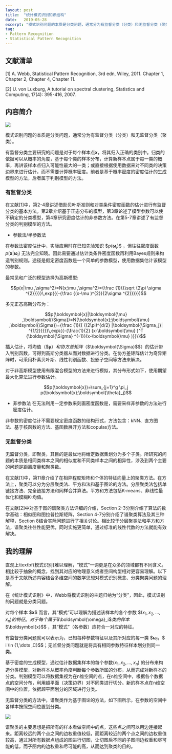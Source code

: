 ```yaml
---
layout: post
title:  "统计模式识别知识结构"
date:   2019-05-28
excerpt: "模式识别问题的本质是分类问题，通常分为有监督分类（分类）和无监督分类（聚类）。"
tag:
- Pattern Recognition
- Statistical Pattern Recognition
---
```


## 文献清单
[1] A. Webb, Statistical Pattern Recognition, 3rd edn, Wiley, 2011.
Chapter 1, Chapter 2, Chapter 4, Chapter 11.

[2] U. von Luxburg, A tutorial on spectral clustering, Statistics and Computing, 17(4): 395-416, 2007.


## 内容简介

![](/assets/post-images/2019-05-28-PR-reading-report1-1.jpg)

模式识别问题的本质是分类问题，通常分为有监督分类（分类）和无监督分类（聚类）。

有监督分类主要研究的问题是对于每个样本点$\boldsymbol{x}$，将其归入正确的类别中。归类的依据可以从概率的角度，基于每个类的样本分布，计算新样本点属于每一类的概率，再讲该样本点归入可能性最大的一类；或直接根据使用数据来对不同类的决策边界来进行估计，而不需要计算概率密度。前者是基于概率密度的密度估计的生成模型的方法，后者属于判别模型的方法。

### 有监督分类

在文献[1]中，第2-4章讲述借助贝叶斯准则和对类条件密度函数的估计进行有监督分类的基本方法。第2章介绍基于正态分布的模型，第3章论述了模型参数可以使不确定的分类模型，第4章研究密度估计的非参数方法。在第5-7章讲述了有监督分类的判别模型的方法。

* 参数法/半参数法

在参数法密度估计中，实际应用时在已知先验知识 \$$p(\boldsymbol{\omega}_i)$$ ，但往往密度函数 $p(\boldsymbol{x} \vert\boldsymbol{\omega}_i )$ 无法完全知晓。因此需要通过估计类条件密度函数再利用Bayes规则来构造判别规则。途径是假定密度函数是一个简单的参数模型，使用数据集估计该模型的参数。

最常见和广泛的模型选择为高斯模型:

$$p(x|\mu ,\sigma^2)=N(x;\mu ,\sigma^2)={\frac  {1}{{\sqrt  {2\pi \sigma ^{2}}}}}\,exp({{-{\frac  {(x-\mu )^{2}}{2\sigma ^{2}}}}})$$

多元正态高斯分布为：

$$p(\boldsymbol{x}|\boldsymbol{\mu} ,\boldsymbol{\Sigma})=N(\boldsymbol{x};\boldsymbol{\mu} ,\boldsymbol{\Sigma})={\frac  {1}{{ {(2\pi)^{d/2} |\boldsymbol{\Sigma_j}| ^{1/2}}}}}\,exp\{{-{\frac{1}{2}  (x-\boldsymbol{\mu} )^T {\boldsymbol{\Sigma} ^{-1}}(x-\boldsymbol{\mu} )}}\}$$

插入估计，将均值（\$$\boldsymbol{\mu}$$）和协方差矩阵（\$$\boldsymbol{\Sigma}$$）的估计带入判别函数，可得到高斯分类器从而对数据进行分类。在协方差矩阵估计为奇异矩阵时，可采用朴素贝叶斯、线性判别函数、投影子空间等方法来解决。

对于非高斯模型使用有限混合模型的方法来进行模拟，其分布形式如下，使用期望最大化算法进行参数估计。

$$p(\boldsymbol{x})=\sum_{j=1}^g \pi_j p(\boldsymbol{x};\boldsymbol{\theta}_j)$$

* 非参数法
在无法利用一定参数来刻画密度函数是，需要采样非参数的方法进行密度估计。

非参数的密度估计不需要规定密度函数的结构形式，方法包含：kNN、直方图法、基于核函数的方法、基函数展开方法和copulas方法。


### 无监督分类

无监督分类，即聚类，其目的是最优地将给定数据集划分为多个子类。所研究的问题的本质是相同类样本之间的相似度和不同类样本之间的相异性，涉及到两个主要的问题是距离度量和聚类数。

在文献[1]中，第11章介绍了在相异程度矩阵和个体的特征向量上的聚类方法。在方法上，聚类可以分为分层聚类法、平方和法和基于图论的方法。分层聚类法包括单链接方法、完全链接方法和同样合并算法。平方和方法包括K-means、非线性最优化和模糊K-均值。

在文献[2]中对基于图的谱聚类方法详细的介绍，Section 2-3分别介绍了算法的数学基础：相似图和图拉普拉斯矩阵，Section 4-7分别介绍了谱聚类算法及其三种解释，Section 8结合实际问题进行了相关讨论。相比较于分层聚类法和平方和方法，谱聚类往往性能更优，同时实施更简单，通过标准的线性代数的方法就能有效解决。

## 我的理解


直观上\textbf{模式识别}难以理解，“模式”一词更是在众多的领域都有不同含义。相比较于抽象的概念，找到其对应的物理意义或者空间构型相对更容易理解。以下是基于文献所述内容结合多维空间的数学思想对模式识别概念、分类聚类问题的理解。

在《统计模式识别》中，Webb将模式识别的主题归纳为“分类”，因此，模式识别的问题就是分类问题。

对每个样本 \$$\boldsymbol{x}$$ 而言，其“模式”可以理解为描述该样本的各个参数 \$$(x_1,x_2,\dots,x_n)$$的特征。对于每个属于\$$\boldsymbol{\omega}_i$$类的样本\$$\boldsymbol{x}$$ ，其“模式”（各参数）应符合一对应的特征。

有监督分类问题就可以表示为，已知每种参数特征以及其所对应的每一类 \$$\boldsymbol{\omega}_i$，$ i \in \{1,\dots ,C\}$$；无监督分类问题就是将具有相同参数特征样本划分到同一类。

基于密度的生成模型，通过估计数据集样本的每个参数$(x_1,x_2,\dots,x_n)$ 的分布来构造分类模型，对新样本从概率角度判断每个参数所属的分布，从而完成对新样本的分类。判别模型可以将数据集视为在n维空间的点，在n维空间中，根据各个数据点的空间分布，利用超平面（决策边界）对不同类进行切分。新的样本点在n维空间中的位置，依据超平面划分的区域进行分类。

无监督分类的方法中，谱聚类作为基于图论的方法，如下图所示，在参数的空间中各样本按照空间位置划分类。

![](/assets/post-images/2019-05-28-PR-reading-report1-3.jpg)

谱聚类的主要思想是把所有的样本看做空间中的点，这些点之间可以用边连接起来。距离较远的两个点之间的边权重值较低，而距离较近的两个点之间的边权重值较高，通过对所有数据点组成的图进行切图，让切图后不同的子图间边权重和尽可能的低，而子图内的边权重和尽可能的高，从而达到聚类的目的。


